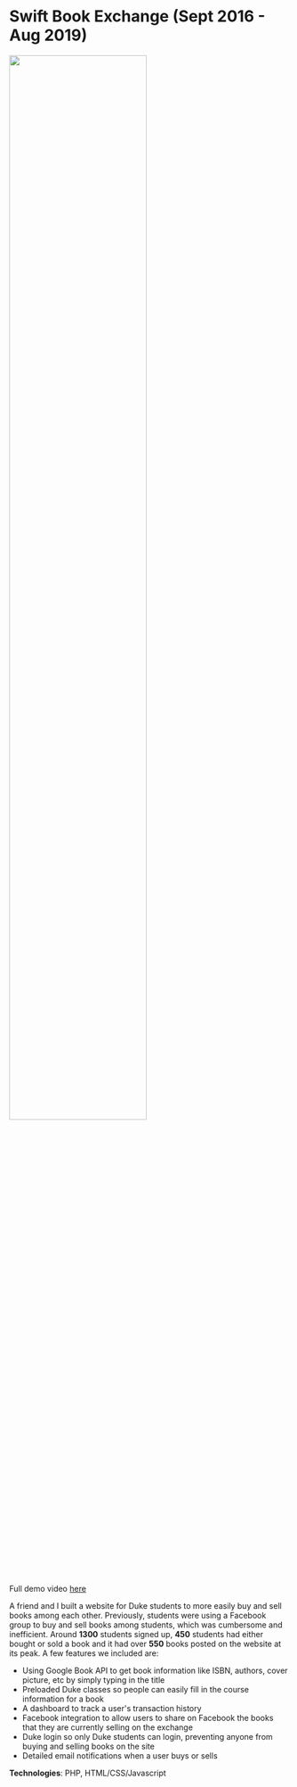 # Swift Book Exchange (Sept 2016 - Aug 2019)

<img src="https://raw.githubusercontent.com/sujaygarlanka/swift-book-exchange/master/media/Swift%20Book%20Exchange%20Preview.gif" width="70%" />

Full demo video [here](https://youtu.be/qWIU2gYCGr8)

A friend and I built a website for Duke students to more easily buy and sell books among each other. Previously, students were using a Facebook group to buy and sell books among students, which was cumbersome and inefficient. Around **1300** students signed up, **450** students had either bought or sold a book and it had over **550** books posted on the website at its peak. A few features we included are:

- Using Google Book API to get book information like ISBN, authors, cover picture, etc by simply typing in the title
- Preloaded Duke classes so people can easily fill in the course information for a book
- A dashboard to track a user's transaction history
- Facebook integration to allow users to share on Facebook the books that they are currently selling on the exchange
- Duke login so only Duke students can login, preventing anyone from buying and selling books on the site
- Detailed email notifications when a user buys or sells

**Technologies**: PHP, HTML/CSS/Javascript
